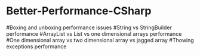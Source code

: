 # Better-Performance-CSharp
#Boxing and unboxing performance issues
#String vs StringBuilder performance
#ArrayList vs List<T> vs one dimensional arrays performance
#One dimensional array vs two dimensional array vs jagged array
#Thowing exceptions performance

